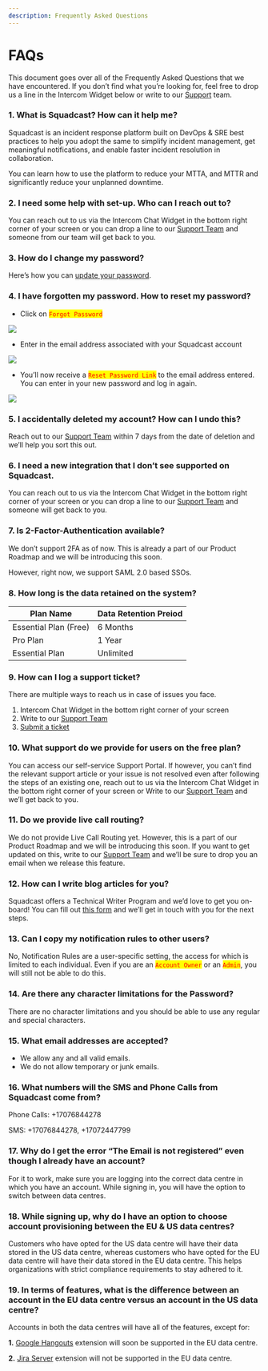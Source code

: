```yaml
---
description: Frequently Asked Questions
---
```


# FAQs

This document goes over all of the Frequently Asked Questions that we have encountered. If you don’t find what you’re looking for, feel free to drop us a line in the Intercom Widget below or write to our [Support](mailto:support@squadcast.com) team.

### 1. What is Squadcast? How can it help me? <a href="#1-what-is-squadcast-how-can-it-help-me" id="1-what-is-squadcast-how-can-it-help-me"></a>

Squadcast is an incident response platform built on DevOps & SRE best practices to help you adopt the same to simplify incident management, get meaningful notifications, and enable faster incident resolution in collaboration.

You can learn how to use the platform to reduce your MTTA, and MTTR and significantly reduce your unplanned downtime.

### 2. I need some help with set-up. Who can I reach out to? <a href="#2-i-need-some-help-with-set-up-who-can-i-reach-out-to" id="2-i-need-some-help-with-set-up-who-can-i-reach-out-to"></a>

You can reach out to us via the Intercom Chat Widget in the bottom right corner of your screen or you can drop a line to our [Support Team](mailto:support@squadcast.com) and someone from our team will get back to you.

### 3. How do I change my password? <a href="#3-how-do-i-change-my-password" id="3-how-do-i-change-my-password"></a>

Here’s how you can [update your password](../manage-users/manage-your-profile.md).

### 4. I have forgotten my password. How to reset my password? <a href="#4-i-have-forgotten-my-password-how-to-reset-my-password" id="4-i-have-forgotten-my-password-how-to-reset-my-password"></a>

* Click on <mark style="color:red;">`Forgot Password`</mark>

![](<../.gitbook/assets/forgot\_password\_1 (1).png>)

* Enter in the email address associated with your Squadcast account

![](<../.gitbook/assets/forgot\_password\_2 (1).png>)

* You’ll now receive a <mark style="color:red;">`Reset Password Link`</mark> to the email address entered. You can enter in your new password and log in again.

![](../.gitbook/assets/forgot\_password\_3.png)

### 5. I accidentally deleted my account? How can I undo this? <a href="#5-i-accidentally-deleted-my-account-how-can-i-undo-this" id="5-i-accidentally-deleted-my-account-how-can-i-undo-this"></a>

Reach out to our [Support Team](mailto:support@squadcast.com) within 7 days from the date of deletion and we’ll help you sort this out.

### 6. I need a new integration that I don’t see supported on Squadcast. <a href="#6-i-need-a-new-integration-that-i-dont-see-supported-on-squadcast" id="6-i-need-a-new-integration-that-i-dont-see-supported-on-squadcast"></a>

You can reach out to us via the Intercom Chat Widget in the bottom right corner of your screen or you can drop a line to our [Support Team](mailto:support@squadcast.com) and someone will get back to you.

### 7. Is 2-Factor-Authentication available? <a href="#7-is-2-factor-authentication-available" id="7-is-2-factor-authentication-available"></a>

We don’t support 2FA as of now. This is already a part of our Product Roadmap and we will be introducing this soon.

However, right now, we support SAML 2.0 based SSOs.

### 8. How long is the data retained on the system? <a href="#8-how-long-is-the-data-retained-on-the-system" id="8-how-long-is-the-data-retained-on-the-system"></a>

| Plan Name             | Data Retention Preiod |
| --------------------- | --------------------- |
| Essential Plan (Free) | 6 Months              |
| Pro Plan              | 1 Year                |
| Essential Plan        | Unlimited             |

### 9. How can I log a support ticket? <a href="#9-how-can-i-log-a-support-ticket" id="9-how-can-i-log-a-support-ticket"></a>

There are multiple ways to reach us in case of issues you face.

1. Intercom Chat Widget in the bottom right corner of your screen
2. Write to our [Support Team](mailto:support@squadcast.com)
3. [Submit a ticket](https://www.squadcast.com/support-ticket-form)

### 10. What support do we provide for users on the free plan? <a href="#10-what-support-do-we-provide-for-users-on-the-free-plan" id="10-what-support-do-we-provide-for-users-on-the-free-plan"></a>

You can access our self-service Support Portal. If however, you can’t find the relevant support article or your issue is not resolved even after following the steps of an existing one, reach out to us via the Intercom Chat Widget in the bottom right corner of your screen or Write to our [Support Team](mailto:support@squadcast.com) and we’ll get back to you.

### 11. Do we provide live call routing? <a href="#11-do-we-provide-live-call-routing" id="11-do-we-provide-live-call-routing"></a>

We do not provide Live Call Routing yet. However, this is a part of our Product Roadmap and we will be introducing this soon. If you want to get updated on this, write to our [Support Team](mailto:support@squadcast.com) and we’ll be sure to drop you an email when we release this feature.

### 12. How can I write blog articles for you? <a href="#12-how-can-i-write-blog-articles-for-you" id="12-how-can-i-write-blog-articles-for-you"></a>

Squadcast offers a Technical Writer Program and we’d love to get you on-board! You can fill out [this form](https://docs.google.com/forms/d/1yosFRhYQXu7rc28iMUzlxGVrlM66S2VYlfXYmAQX8y8/viewform?edit\_requested=true) and we’ll get in touch with you for the next steps.

### 13. Can I copy my notification rules to other users? <a href="#13-can-i-copy-my-notification-rules-to-other-users" id="13-can-i-copy-my-notification-rules-to-other-users"></a>

No, Notification Rules are a user-specific setting, the access for which is limited to each individual. Even if you are an <mark style="color:red;">`Account Owner`</mark> or an <mark style="color:red;">`Admin`</mark>, you will still not be able to do this.

### 14. Are there any character limitations for the Password? <a href="#14-are-there-any-character-limitations-for-the-password" id="14-are-there-any-character-limitations-for-the-password"></a>

There are no character limitations and you should be able to use any regular and special characters.

### 15. What email addresses are accepted? <a href="#15-what-email-addresses-are-accepted" id="15-what-email-addresses-are-accepted"></a>

* We allow any and all valid emails.
* We do not allow temporary or junk emails.

### 16. What numbers will the SMS and Phone Calls from Squadcast come from? <a href="#16-what-numbers-will-the-sms-and-phone-calls-from-squadcast-come-from" id="16-what-numbers-will-the-sms-and-phone-calls-from-squadcast-come-from"></a>

Phone Calls: +17076844278

SMS: +17076844278, +17072447799

### 17. Why do I get the error “The Email is not registered” even though I already have an account? <a href="#17-why-do-i-get-the-error-the-email-is-not-registered-even-though-i-already-have-an-account" id="17-why-do-i-get-the-error-the-email-is-not-registered-even-though-i-already-have-an-account"></a>

For it to work, make sure you are logging into the correct data centre in which you have an account. While signing in, you will have the option to switch between data centres.

### 18. While signing up, why do I have an option to choose account provisioning between the EU & US data centres? <a href="#18-while-signing-up-why-do-i-have-an-option-to-choose-account-provisioning-between-the-eu--us-data-c" id="18-while-signing-up-why-do-i-have-an-option-to-choose-account-provisioning-between-the-eu--us-data-c"></a>

Customers who have opted for the US data centre will have their data stored in the US data centre, whereas customers who have opted for the EU data centre will have their data stored in the EU data centre. This helps organizations with strict compliance requirements to stay adhered to it.

### 19. In terms of features, what is the difference between an account in the EU data centre versus an account in the US data centre? <a href="#19-in-terms-of-features-what-is-the-difference-between-an-account-in-the-eu-data-center-versus-an-ac" id="19-in-terms-of-features-what-is-the-difference-between-an-account-in-the-eu-data-center-versus-an-ac"></a>

Accounts in both the data centres will have all of the features, except for:

**1.** [Google Hangouts](https://support.squadcast.com/docs/hangouts) extension will soon be supported in the EU data centre.

**2.** [Jira Server](https://support.squadcast.com/docs/jira-server-on-premise) extension will not be supported in the EU data centre.
